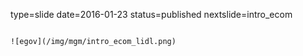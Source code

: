 type=slide
date=2016-01-23
status=published
nextslide=intro_ecom
~~~~~~

![egov](/img/mgm/intro_ecom_lidl.png)